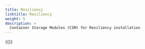```yaml
---
title: Resiliency
linktitle: Resiliency 
weight: 5
description: >
  Container Storage Modules (CSM) for Resiliency installation
--- 
```


{{<include file="content/docs/getting-started/installation/operator/modules/resiliency.md" Var="powerscale" labels="isilon">}}
